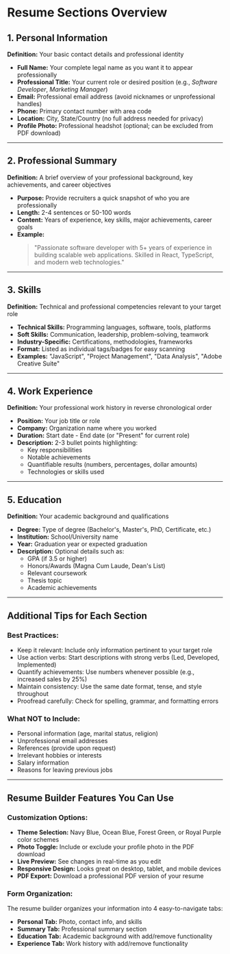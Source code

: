 # Resume Sections Overview

## 1. Personal Information  
**Definition:** Your basic contact details and professional identity

- **Full Name:** Your complete legal name as you want it to appear professionally  
- **Professional Title:** Your current role or desired position (e.g., *Software Developer*, *Marketing Manager*)  
- **Email:** Professional email address (avoid nicknames or unprofessional handles)  
- **Phone:** Primary contact number with area code  
- **Location:** City, State/Country (no full address needed for privacy)  
- **Profile Photo:** Professional headshot (optional; can be excluded from PDF download)  

---

## 2. Professional Summary  
**Definition:** A brief overview of your professional background, key achievements, and career objectives

- **Purpose:** Provide recruiters a quick snapshot of who you are professionally  
- **Length:** 2-4 sentences or 50-100 words  
- **Content:** Years of experience, key skills, major achievements, career goals  
- **Example:**  
  > "Passionate software developer with 5+ years of experience in building scalable web applications. Skilled in React, TypeScript, and modern web technologies."

---

## 3. Skills  
**Definition:** Technical and professional competencies relevant to your target role

- **Technical Skills:** Programming languages, software, tools, platforms  
- **Soft Skills:** Communication, leadership, problem-solving, teamwork  
- **Industry-Specific:** Certifications, methodologies, frameworks  
- **Format:** Listed as individual tags/badges for easy scanning  
- **Examples:** "JavaScript", "Project Management", "Data Analysis", "Adobe Creative Suite"

---

## 4. Work Experience  
**Definition:** Your professional work history in reverse chronological order

- **Position:** Your job title or role  
- **Company:** Organization name where you worked  
- **Duration:** Start date - End date (or "Present" for current role)  
- **Description:** 2-3 bullet points highlighting:  
  - Key responsibilities  
  - Notable achievements  
  - Quantifiable results (numbers, percentages, dollar amounts)  
  - Technologies or skills used  

---

## 5. Education  
**Definition:** Your academic background and qualifications

- **Degree:** Type of degree (Bachelor's, Master's, PhD, Certificate, etc.)  
- **Institution:** School/University name  
- **Year:** Graduation year or expected graduation  
- **Description:** Optional details such as:  
  - GPA (if 3.5 or higher)  
  - Honors/Awards (Magna Cum Laude, Dean's List)  
  - Relevant coursework  
  - Thesis topic  
  - Academic achievements  

---

## Additional Tips for Each Section  

### Best Practices:  
- Keep it relevant: Include only information pertinent to your target role  
- Use action verbs: Start descriptions with strong verbs (Led, Developed, Implemented)  
- Quantify achievements: Use numbers whenever possible (e.g., increased sales by 25%)  
- Maintain consistency: Use the same date format, tense, and style throughout  
- Proofread carefully: Check for spelling, grammar, and formatting errors  

### What NOT to Include:  
- Personal information (age, marital status, religion)  
- Unprofessional email addresses  
- References (provide upon request)  
- Irrelevant hobbies or interests  
- Salary information  
- Reasons for leaving previous jobs  

---

## Resume Builder Features You Can Use  

### Customization Options:  
- **Theme Selection:** Navy Blue, Ocean Blue, Forest Green, or Royal Purple color schemes  
- **Photo Toggle:** Include or exclude your profile photo in the PDF download  
- **Live Preview:** See changes in real-time as you edit  
- **Responsive Design:** Looks great on desktop, tablet, and mobile devices  
- **PDF Export:** Download a professional PDF version of your resume  

### Form Organization:  
The resume builder organizes your information into 4 easy-to-navigate tabs:  
- **Personal Tab:** Photo, contact info, and skills  
- **Summary Tab:** Professional summary section  
- **Education Tab:** Academic background with add/remove functionality  
- **Experience Tab:** Work history with add/remove functionality  



